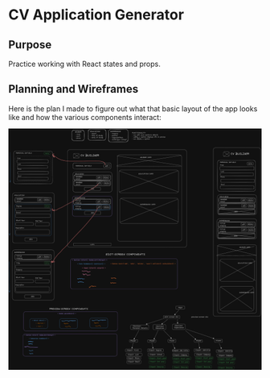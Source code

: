 # CV Application Generator

<!-- [Live Demo]() -->

## Purpose

Practice working with React states and props.

## Planning and Wireframes

Here is the plan I made to figure out what that basic layout of the app looks like and how the various components interact:

![Wireframes and plan for cv app](./src/assets/cv-app-plan.png)
